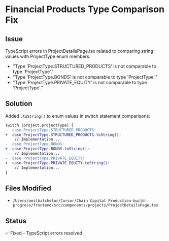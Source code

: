 # Financial Products Type Comparison Fix

## Issue

TypeScript errors in ProjectDetailsPage.tsx related to comparing string values with ProjectType enum members:

- "Type 'ProjectType.STRUCTURED_PRODUCTS' is not comparable to type 'ProjectType'."
- "Type 'ProjectType.BONDS' is not comparable to type 'ProjectType'."
- "Type 'ProjectType.PRIVATE_EQUITY' is not comparable to type 'ProjectType'."

## Solution

Added `.toString()` to enum values in switch statement comparisons:

```diff
switch (project.projectType) {
-  case ProjectType.STRUCTURED_PRODUCTS:
+  case ProjectType.STRUCTURED_PRODUCTS.toString():
    // Implementation...
-  case ProjectType.BONDS:
+  case ProjectType.BONDS.toString():
    // Implementation...
-  case ProjectType.PRIVATE_EQUITY:
+  case ProjectType.PRIVATE_EQUITY.toString():
    // Implementation...
}
```

## Files Modified

- `/Users/neilbatchelor/Cursor/Chain Capital Production-build-progress/frontend/src/components/projects/ProjectDetailsPage.tsx`

## Status

✅ Fixed - TypeScript errors resolved
